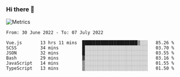 ### Hi there 👋

![Metrics](https://github.com/radoapx/radoapx/blob/main/github-metrics.svg)

<!--START_SECTION:waka-->

```text
From: 30 June 2022 - To: 07 July 2022

Vue.js       13 hrs 11 mins  █████████████████████▒░░░   85.26 %
SCSS         34 mins         █░░░░░░░░░░░░░░░░░░░░░░░░   03.70 %
JSON         32 mins         █░░░░░░░░░░░░░░░░░░░░░░░░   03.55 %
Bash         29 mins         ▓░░░░░░░░░░░░░░░░░░░░░░░░   03.16 %
JavaScript   14 mins         ▒░░░░░░░░░░░░░░░░░░░░░░░░   01.55 %
TypeScript   13 mins         ▒░░░░░░░░░░░░░░░░░░░░░░░░   01.50 %
```

<!--END_SECTION:waka-->

<!--
**radoapx/radoapx** is a ✨ _special_ ✨ repository because its `README.md` (this file) appears on your GitHub profile.

Here are some ideas to get you started:

- 🔭 I’m currently working on ...
- 🌱 I’m currently learning ...
- 👯 I’m looking to collaborate on ...
- 🤔 I’m looking for help with ...
- 💬 Ask me about ...
- 📫 How to reach me: ...
- 😄 Pronouns: ...
- ⚡ Fun fact: ...
-->
